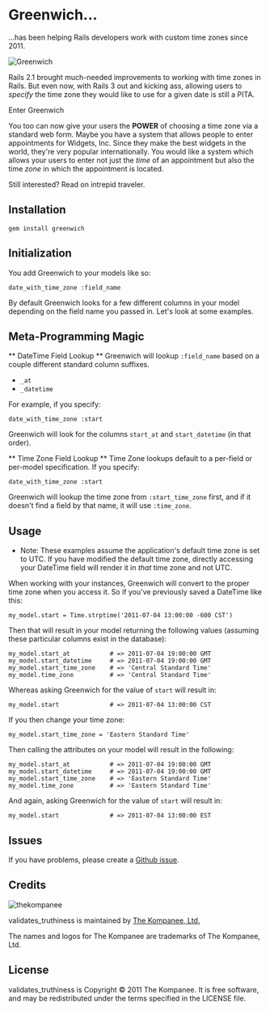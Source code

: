 Greenwich...
================================

...has been helping Rails developers work with custom time zones since 2011.

![Greenwich](http://www.thekompanee.com/public_files/greenwich.jpg)

Rails 2.1 brought much-needed improvements to working with time zones in Rails.
But even now, with Rails 3 out and kicking ass, allowing users to _specify_ the time
zone they would like to use for a given date is still a PITA.

Enter Greenwich

You too can now give your users the **POWER** of choosing a time zone via a
standard web form.  Maybe you have a system that allows people to enter appointments
for Widgets, Inc.  Since they make the best widgets in the world, they're very popular
internationally.  You would like a system which allows your users to enter not just the
_time_ of an appointment but also the time _zone_ in which the appointment is located.

Still interested?  Read on intrepid traveler.

Installation
--------------------------------

    gem install greenwich

Initialization
--------------------------------

You add Greenwich to your models like so:

    date_with_time_zone :field_name

By default Greenwich looks for a few different columns in your model depending on the
field name you passed in.  Let's look at some examples.

Meta-Programming Magic
--------------------------------

** DateTime Field Lookup **
Greenwich will lookup `:field_name` based on a couple different standard column suffixes.

  * `_at`
  * `_datetime`

For example, if you specify:

    date_with_time_zone :start

Greenwich will look for the columns `start_at` and `start_datetime` (in that order).

** Time Zone Field Lookup **
Time Zone lookups default to a per-field or per-model specification.  If you specify:

    date_with_time_zone :start

Greenwich will lookup the time zone from `:start_time_zone` first, and if it doesn't
find a field by that name, it will use `:time_zone`.

Usage
--------------------------------
  * Note: These examples assume the application's default time zone is set to UTC.
    If you have modified the default time zone, directly accessing your DateTime field
    will render it in _that_ time zone and not UTC.

When working with your instances, Greenwich will convert to the proper time zone when
you access it.  So if you've previously saved a DateTime like this:

    my_model.start = Time.strptime('2011-07-04 13:00:00 -600 CST')

Then that will result in your model returning the following values (assuming these
particular columns exist in the database):

    my_model.start_at           # => 2011-07-04 19:00:00 GMT
    my_model.start_datetime     # => 2011-07-04 19:00:00 GMT
    my_model.start_time_zone    # => 'Central Standard Time'
    my_model.time_zone          # => 'Central Standard Time'

Whereas asking Greenwich for the value of `start` will result in:

    my_model.start              # => 2011-07-04 13:00:00 CST

If you then change your time zone:

    my_model.start_time_zone = 'Eastern Standard Time'

Then calling the attributes on your model will result in the following:

    my_model.start_at           # => 2011-07-04 19:00:00 GMT
    my_model.start_datetime     # => 2011-07-04 19:00:00 GMT
    my_model.start_time_zone    # => 'Eastern Standard Time'
    my_model.time_zone          # => 'Eastern Standard Time'

And again, asking Greenwich for the value of `start` will result in:

    my_model.start              # => 2011-07-04 13:00:00 EST

Issues
------

If you have problems, please create a [Github issue](https://github.com/jfelchner/validates_truthiness/issues).

Credits
-------

![thekompanee](http://www.thekompanee.com/public_files/kompanee-github-readme-logo.png)

validates_truthiness is maintained by [The Kompanee, Ltd.](http://www.thekompanee.com)

The names and logos for The Kompanee are trademarks of The Kompanee, Ltd.

License
-------

validates_truthiness is Copyright &copy; 2011 The Kompanee. It is free software, and may be redistributed under the terms specified in the LICENSE file.

